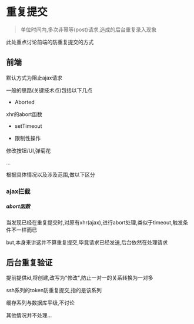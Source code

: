 # 重复提交

> 单位时间内,多次非幂等\(post\)请求,造成的后台重复录入现象

此处重点讨论前端的防重复提交的方式

## 前端

默认方式为阻止ajax请求

一般的思路\(关键技术点\)包括以下几点

* Aborted

xhr的abort函数

* setTimeout

* 限制性操作

修改按钮/UI,弹菊花

...

根据具体情况以及涉及范围,做以下区分

### ajax拦截

##### abort函数

当发现已经在重复提交时,对原有xhr\(ajax\),进行abort处理,类似于timeout,触发条件不一样而已

but,本身来讲这并不算重复提交,毕竟请求已经发送,后台依然在处理请求





## 后台重复验证

提前提供id,将创建,改写为"修改",防止一对一的关系转换为一对多

ssh系列的token防重复提交,指的是该系列

缓存系列与数据库平级,不讨论

其他情况并不处理...

